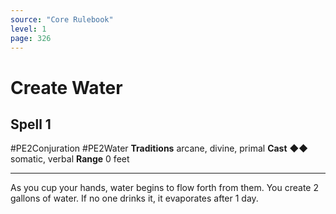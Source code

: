 ```yaml
---
source: "Core Rulebook"
level: 1
page: 326
---
```


# Create Water
## Spell 1
#PE2Conjuration #PE2Water 
**Traditions** arcane, divine, primal
**Cast** ◆◆ somatic, verbal
**Range** 0 feet

-----
As you cup your hands, water begins to flow forth from them. You create 2 gallons of water. If no one drinks it, it evaporates after 1 day.